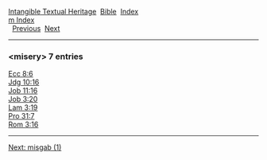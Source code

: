 [Intangible Textual Heritage](../../index)  [Bible](../index) 
[Index](index)   
[m Index](_m_)  
  [Previous](c07475)  [Next](c07477) 

------------------------------------------------------------------------

### &lt;misery&gt; 7 entries

[Ecc 8:6](../kjv/ecc008.htm#006)  
[Jdg 10:16](../kjv/jdg010.htm#016)  
[Job 11:16](../kjv/job011.htm#016)  
[Job 3:20](../kjv/job003.htm#020)  
[Lam 3:19](../kjv/lam003.htm#019)  
[Pro 31:7](../kjv/pro031.htm#007)  
[Rom 3:16](../kjv/rom003.htm#016)  

------------------------------------------------------------------------

[Next: misgab (1)](c07477)

